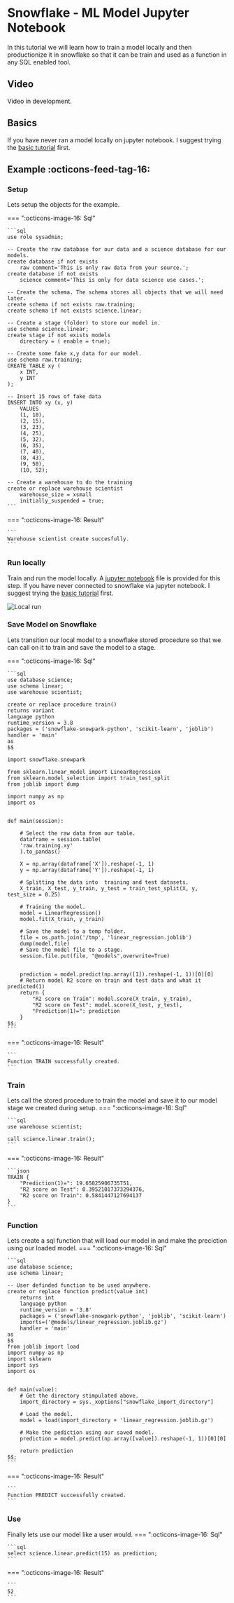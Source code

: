 # Snowflake - ML Model Jupyter Notebook
In this tutorial we will learn how to train a model locally and then productionize it in snowflake so that it can be train and used as a function in any SQL enabled tool.

## Video
Video in development.

## Basics
If you have never ran a model locally on jupyter notebook. I suggest trying the [basic tutorial](https://sfc-gh-dwilczak.github.io/tutorials/snowflake/jupyter/basics/) first.


## Example :octicons-feed-tag-16:

### Setup
Lets setup the objects for the example.

=== ":octicons-image-16:  Sql"

    ```sql
    use role sysadmin;

    -- Create the raw database for our data and a science database for our models.
    create database if not exists 
        raw comment='This is only raw data from your source.';
    create database if not exists 
        science comment='This is only for data science use cases.';

    -- Create the schema. The schema stores all objects that we will need later.
    create schema if not exists raw.training;
    create schema if not exists science.linear;

    -- Create a stage (folder) to store our model in.
    use schema science.linear;
    create stage if not exists models
        directory = ( enable = true);

    -- Create some fake x,y data for our model.
    use schema raw.training;
    CREATE TABLE xy (
        x INT,
        y INT
    );

    -- Insert 15 rows of fake data
    INSERT INTO xy (x, y)
        VALUES
        (1, 10),
        (2, 15),
        (3, 23),
        (4, 25),
        (5, 32),
        (6, 35),
        (7, 40),
        (8, 43),
        (9, 50),
        (10, 52);

    -- Create a warehouse to do the training
    create or replace warehouse scientist 
        warehouse_size = xsmall
        initially_suspended = true;
    ```

=== ":octicons-image-16: Result"

    ```
    Warehouse scientist create succesfully.
    ```

### Run locally
Train and run the model locally. A [jupyter notebook](https://sfc-gh-dwilczak.github.io/tutorials/snowflake/jupyter/basics/notebooks/model.ipynb) file is provided for this step. If you have never connected to snowflake via jupyter notebook. I suggest trying the [basic tutorial](https://sfc-gh-dwilczak.github.io/tutorials/snowflake/jupyter/basics/) first.

![Local run](images/model_local.png)

### Save Model on Snowflake
Lets transition our local model to a snowflake stored procedure so that we can call on it to train and save the model to a stage.

=== ":octicons-image-16:  Sql"

    ```sql
    use database science;
    use schema linear;
    use warehouse scientist;

    create or replace procedure train()
    returns variant
    language python
    runtime_version = 3.8
    packages = ('snowflake-snowpark-python', 'scikit-learn', 'joblib')
    handler = 'main'
    as 
    $$

    import snowflake.snowpark

    from sklearn.linear_model import LinearRegression
    from sklearn.model_selection import train_test_split
    from joblib import dump

    import numpy as np
    import os


    def main(session):
        
        # Select the raw data from our table.
        dataframe = session.table(
        'raw.training.xy'
        ).to_pandas()

        X = np.array(dataframe['X']).reshape(-1, 1)
        y = np.array(dataframe['Y']).reshape(-1, 1)
            
        # Splitting the data into  training and test datasets.
        X_train, X_test, y_train, y_test = train_test_split(X, y, test_size = 0.25)
            
        # Training the model.
        model = LinearRegression() 
        model.fit(X_train, y_train)

        # Save the model to a temp folder.
        file = os.path.join('/tmp', 'linear_regression.joblib')
        dump(model,file)
        # Save the model file to a stage.
        session.file.put(file, "@models",overwrite=True)

        
        prediction = model.predict(np.array([1]).reshape(-1, 1))[0][0]
        # Return model R2 score on train and test data and what it predicted(1)
        return {
            "R2 score on Train": model.score(X_train, y_train),
            "R2 score on Test": model.score(X_test, y_test),
            "Prediction(1)=": prediction
        }
    $$;
    ```

=== ":octicons-image-16: Result"

    ```
    Function TRAIN successfully created.
    ```


### Train
Lets call the stored procedure to train the model and save it to our model stage we created during setup.
=== ":octicons-image-16:  Sql"

    ```sql
    use warehouse scientist;

    call science.linear.train();
    ```

=== ":octicons-image-16: Result"

    ```json
    TRAIN {
        "Prediction(1)=": 19.65025906735751,
        "R2 score on Test": 0.39521017373294376,
        "R2 score on Train": 0.5841447127694137
    }
    ```

### Function
Lets create a sql function that will load our model in and make the preciction using our loaded model.
=== ":octicons-image-16: Sql"

    ```sql
    use database science;
    use schema linear;

    -- User definded function to be used anywhere.
    create or replace function predict(value int)
        returns int
        language python
        runtime_version = '3.8'
        packages = ('snowflake-snowpark-python', 'joblib', 'scikit-learn')
        imports=('@models/linear_regression.joblib.gz')
        handler = 'main'
    as
    $$
    from joblib import load
    import numpy as np
    import sklearn
    import sys
    import os


    def main(value):
        # Get the directory stimpulated above.
        import_directory = sys._xoptions["snowflake_import_directory"]
        
        # Load the model.
        model = load(import_directory + 'linear_regression.joblib.gz')

        # Make the pediction using our saved model.
        prediction = model.predict(np.array([value]).reshape(-1, 1))[0][0] 

        return prediction
    $$;
    ```

=== ":octicons-image-16: Result"

    ```
    Function PREDICT successfully created.
    ```

### Use
Finally lets use our model like a user would.
=== ":octicons-image-16: Sql"

    ```sql
    select science.linear.predict(15) as prediction;
    ```

=== ":octicons-image-16: Result"

    ```
    52
    ```
